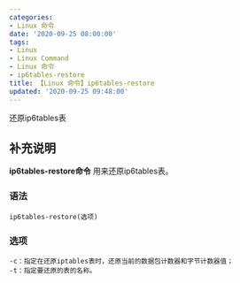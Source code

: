 ```yaml
---
categories:
- Linux 命令
date: '2020-09-25 08:00:00'
tags:
- Linux
- Linux Command
- Linux 命令
- ip6tables-restore
title: 【Linux 命令】ip6tables-restore
updated: '2020-09-25 09:48:00'
---
```


还原ip6tables表

## 补充说明

**ip6tables-restore命令** 用来还原ip6tables表。

###  语法

```shell
ip6tables-restore(选项)
```

###  选项

```shell
-c：指定在还原iptables表时，还原当前的数据包计数器和字节计数器值；
-t：指定要还原的表的名称。
```


<!-- Linux命令行搜索引擎：https://jaywcjlove.github.io/linux-command/ -->